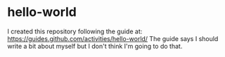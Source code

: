 # hello-world
I created this repository following the guide at: https://guides.github.com/activities/hello-world/
The guide says I should write a bit about myself but I don't think I'm going to do that.
